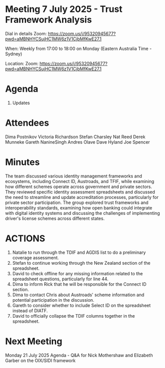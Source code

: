# Meeting 7 July 2025 - Trust Framework Analysis

Dial in details
Zoom: https://zoom.us/j/95320945677?pwd=aMBNHYCSujHC1MW6z1V1CjbMfKwE27.1

When: Weekly from 17:00 to 18:00 on Monday (Eastern Australia Time - Sydney)

Location: Zoom: https://zoom.us/j/95320945677?pwd=aMBNHYCSujHC1MW6z1V1CjbMfKwE27.1

# Agenda

1. Updates 



# Attendees

Dima Postnikov
Victoria Richardson
Stefan Charsley
Nat Reed
Derek Munneke
Gareth NanineSingh
Andres Olave
Dave Hyland
Joe Spencer


# Minutes 

The team discussed various identity management frameworks and ecosystems, including Connect ID, Austroads, and TFIF, while examining how different schemes operate across government and private sectors. They reviewed specific identity assessment spreadsheets and discussed the need to streamline and update accreditation processes, particularly for private sector participation. The group explored trust frameworks and interoperability standards, examining how open banking could integrate with digital identity systems and discussing the challenges of implementing driver's license schemes across different states.

# ACTIONS

1. Natalie to run through the TDIF and AGDIS list to do a preliminary coverage assessment.
2. Stefan to continue working through the New Zealand section of the spreadsheet.
3. David to check offline for any missing information related to the spreadsheet questions, particularly for line 44.
4. Dima to inform Rick that he will be responsible for the Connect ID section.
5. Dima to contact Chris about Austroads' scheme information and potential participation in the discussion.
6. Gareth to consider whether to include Select ID on the spreadsheet instead of DIATF.
7. David to officially collapse the TDIF columns together in the spreadsheet.

# Next Meeting

Monday 21 July 2025
Agenda -  Q&A for Nick Mothershaw and Elizabeth Garber on the OIX/SIDI framework
